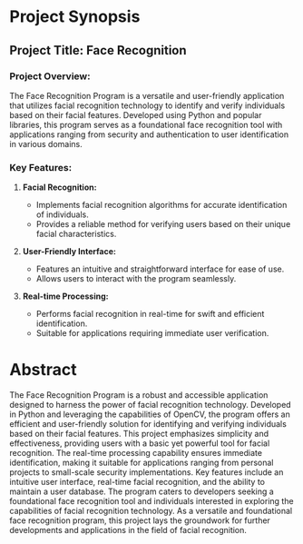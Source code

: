 # Project Synopsis

## Project Title: Face Recognition 

### Project Overview:

The Face Recognition Program is a versatile and user-friendly application that 
utilizes facial recognition technology to identify and verify individuals based on their 
facial features. Developed using Python and popular libraries, this program serves as a foundational 
face recognition tool with applications ranging from security and authentication to user identification in various domains.

### Key Features:

1. **Facial Recognition:**
   - Implements facial recognition algorithms for accurate identification of individuals.
   - Provides a reliable method for verifying users based on their unique facial characteristics.

2. **User-Friendly Interface:**
   - Features an intuitive and straightforward interface for ease of use.
   - Allows users to interact with the program seamlessly.

3. **Real-time Processing:**
   - Performs facial recognition in real-time for swift and efficient identification.
   - Suitable for applications requiring immediate user verification.

# Abstract

The Face Recognition Program is a robust and accessible application designed to harness the power of facial recognition technology. Developed in Python and leveraging the capabilities of OpenCV, the program offers an efficient and user-friendly solution for identifying and verifying individuals based on their facial features.
This project emphasizes simplicity and effectiveness, providing users with a basic yet powerful tool for facial recognition. The real-time processing capability ensures immediate identification, making it suitable for applications ranging from personal projects to small-scale security implementations.
Key features include an intuitive user interface, real-time facial recognition, and the ability to maintain a user database. The program caters to developers seeking a foundational face recognition tool and individuals interested in exploring the capabilities of facial recognition technology.
As a versatile and foundational face recognition program, this project lays the groundwork for further developments and applications in the field of facial recognition.
